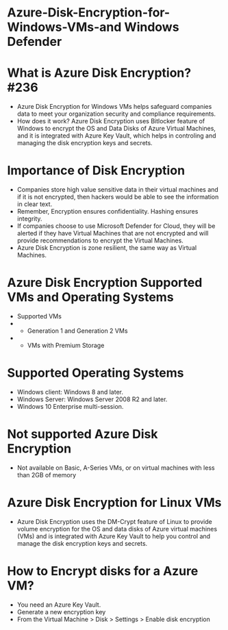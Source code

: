 # Azure-Disk-Encryption-for-Windows-VMs-and Windows Defender

# What is Azure Disk Encryption? #236
- Azure Disk Encryption for Windows VMs helps safeguard companies data to meet your organization security and compliance requirements.
- How does it work? Azure Disk Encryption uses Bitlocker feature of Windows to encrypt the OS and Data Disks of Azure Virtual Machines, and it is integrated with Azure Key Vault, which helps in controling and managing the disk encryption keys and secrets.

# Importance of Disk Encryption
- Companies store high value sensitive data in their virtual machines and if it is not encrypted, then hackers would be able to see the information in clear text.
- Remember, Encryption ensures confidentiality. Hashing ensures integrity.
- If companies choose to use Microsoft Defender for Cloud, they will be alerted if they have Virtual Machines that are not encrypted and will provide recommendations to encrypt the Virtual Machines.
- Azure Disk Encryption is zone resilient, the same way as Virtual Machines.

# Azure Disk Encryption Supported VMs and Operating Systems
- Supported VMs
- - Generation 1 and Generation 2 VMs
- - VMs with Premium Storage

# Supported Operating Systems
- Windows client: Windows 8 and later.
- Windows Server: Windows Server 2008 R2 and later.
- Windows 10 Enterprise multi-session.

# Not supported Azure Disk Encryption
- Not available on Basic, A-Series VMs, or on virtual machines with less than 2GB of memory


# Azure Disk Encryption for Linux VMs
- Azure Disk Encryption uses the DM-Crypt feature of Linux to provide volume encryption for the OS and data disks of Azure virtual machines (VMs) and is integrated with Azure Key Vault to help you control and manage the disk encryption keys and secrets.

# How to Encrypt disks for a Azure VM?
- You need an Azure Key Vault.
- Generate a new encryption key
- From the Virtual Machine > Disk > Settings > Enable disk encryption
